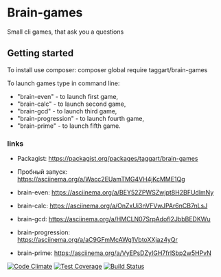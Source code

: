 # Brain-games
Small cli games, that ask you a questions

## Getting started
To install use composer:
composer global require taggart/brain-games

To launch games type in command line:
* "brain-even" - to launch first game,
* "brain-calc" - to launch second game,
* "brain-gcd" - to launch third game,
* "brain-progression" - to launch fourth game,
* "brain-prime" - to launch fifth game.

### links

* Packagist: https://packagist.org/packages/taggart/brain-games

* Пробный запуск: https://asciinema.org/a/Wacc2EUamTMG4VH4jKcMME1Qg
* brain-even: https://asciinema.org/a/BEY52ZPWSZwjpt8H2BFUdlmNy
* brain-calc: https://asciinema.org/a/OnZxUi3nVFVwJPAr6nCB7nLsJ
* brain-gcd: https://asciinema.org/a/HMCLN07SrpAdofl2JbbBEDKWu
* brain-progression: https://asciinema.org/a/aC9GFmMcAWg1VbtoXXjaz4yQr
* brain-prime: https://asciinema.org/a/VyEPsDZyIGH7frlSbp2w5HPvN

[![Code Climate](https://api.codeclimate.com/v1/badges/13151ace08272d312d42/maintainability)](https://codeclimate.com/github/DmitryLT/project-lvl1-s408/maintainability)
[![Test Coverage](https://api.codeclimate.com/v1/badges/13151ace08272d312d42/test_coverage)](https://codeclimate.com/github/DmitryLT/project-lvl1-s408/test_coverage)
[![Build Status](https://travis-ci.org/DmitryLT/project-lvl1-s408.svg?branch=master)](https://travis-ci.org/DmitryLT/project-lvl1-s408)
